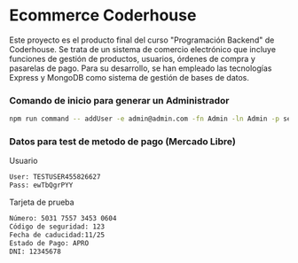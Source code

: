 ﻿# **Ecommerce Coderhouse**

 Este proyecto es el producto final del curso "Programación Backend" de Coderhouse. Se trata de un sistema de comercio electrónico que incluye funciones de gestión de productos, usuarios, órdenes de compra y pasarelas de pago. Para su desarrollo, se han empleado las tecnologías Express y MongoDB como sistema de gestión de bases de datos.

### Comando de inicio para generar un Administrador

```bash
npm run command -- addUser -e admin@admin.com -fn Admin -ln Admin -p secret123 -a 30 -ia true
```

### Datos para test de metodo de pago (Mercado Libre)

Usuario

```bash
User: TESTUSER455826627
Pass: ewTbQgrPYY
```

Tarjeta de prueba
```bash
Número: 5031 7557 3453 0604
Código de seguridad: 123
Fecha de caducidad:11/25
Estado de Pago: APRO
DNI: 12345678
```

